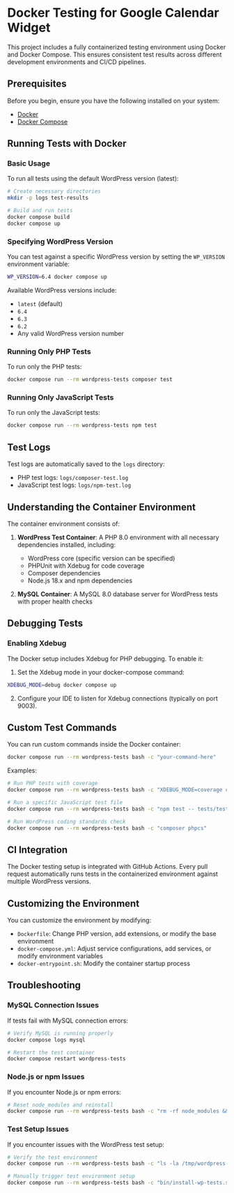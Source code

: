 # Docker Testing for Google Calendar Widget

This project includes a fully containerized testing environment using Docker and Docker Compose. This ensures consistent test results across different development environments and CI/CD pipelines.

## Prerequisites

Before you begin, ensure you have the following installed on your system:

- [Docker](https://docs.docker.com/get-docker/)
- [Docker Compose](https://docs.docker.com/compose/install/)

## Running Tests with Docker

### Basic Usage

To run all tests using the default WordPress version (latest):

```bash
# Create necessary directories
mkdir -p logs test-results

# Build and run tests
docker compose build
docker compose up
```

### Specifying WordPress Version

You can test against a specific WordPress version by setting the `WP_VERSION` environment variable:

```bash
WP_VERSION=6.4 docker compose up
```

Available WordPress versions include:
- `latest` (default)
- `6.4`
- `6.3`
- `6.2`
- Any valid WordPress version number

### Running Only PHP Tests

To run only the PHP tests:

```bash
docker compose run --rm wordpress-tests composer test
```

### Running Only JavaScript Tests

To run only the JavaScript tests:

```bash
docker compose run --rm wordpress-tests npm test
```

## Test Logs

Test logs are automatically saved to the `logs` directory:

- PHP test logs: `logs/composer-test.log`
- JavaScript test logs: `logs/npm-test.log`

## Understanding the Container Environment

The container environment consists of:

1. **WordPress Test Container**: A PHP 8.0 environment with all necessary dependencies installed, including:
   - WordPress core (specific version can be specified)
   - PHPUnit with Xdebug for code coverage
   - Composer dependencies
   - Node.js 18.x and npm dependencies

2. **MySQL Container**: A MySQL 8.0 database server for WordPress tests with proper health checks

## Debugging Tests

### Enabling Xdebug

The Docker setup includes Xdebug for PHP debugging. To enable it:

1. Set the Xdebug mode in your docker-compose command:

```bash
XDEBUG_MODE=debug docker compose up
```

2. Configure your IDE to listen for Xdebug connections (typically on port 9003).

## Custom Test Commands

You can run custom commands inside the Docker container:

```bash
docker compose run --rm wordpress-tests bash -c "your-command-here"
```

Examples:

```bash
# Run PHP tests with coverage
docker compose run --rm wordpress-tests bash -c "XDEBUG_MODE=coverage composer test"

# Run a specific JavaScript test file
docker compose run --rm wordpress-tests bash -c "npm test -- tests/test-calendar.js"

# Run WordPress coding standards check
docker compose run --rm wordpress-tests bash -c "composer phpcs"
```

## CI Integration

The Docker testing setup is integrated with GitHub Actions. Every pull request automatically runs tests in the containerized environment against multiple WordPress versions.

## Customizing the Environment

You can customize the environment by modifying:

- `Dockerfile`: Change PHP version, add extensions, or modify the base environment
- `docker-compose.yml`: Adjust service configurations, add services, or modify environment variables
- `docker-entrypoint.sh`: Modify the container startup process

## Troubleshooting

### MySQL Connection Issues

If tests fail with MySQL connection errors:

```bash
# Verify MySQL is running properly
docker compose logs mysql

# Restart the test container
docker compose restart wordpress-tests
```

### Node.js or npm Issues

If you encounter Node.js or npm errors:

```bash
# Reset node_modules and reinstall
docker compose run --rm wordpress-tests bash -c "rm -rf node_modules && npm install"
```

### Test Setup Issues

If you encounter issues with the WordPress test setup:

```bash
# Verify the test environment
docker compose run --rm wordpress-tests bash -c "ls -la /tmp/wordpress-tests-lib"

# Manually trigger test environment setup
docker compose run --rm wordpress-tests bash -c "bin/install-wp-tests.sh wordpress_test root root mysql latest"
```
